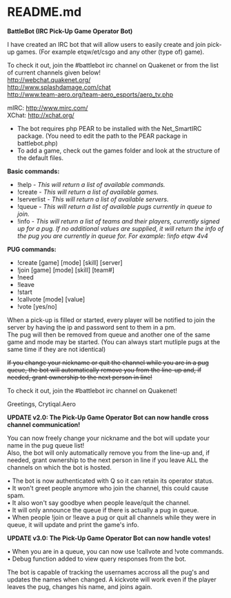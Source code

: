 # README.md
<b>BattleBot (IRC Pick-Up Game Operator Bot)</b>

I have created an IRC bot that will allow users to easily create and join pick-up games. (For example etqw/et/csgo and any other (type of) game).

To check it out, join the #battlebot irc channel on Quakenet or from the list of current channels given below!   
http://webchat.quakenet.org/   
http://www.splashdamage.com/chat   
http://www.team-aero.org/team-aero_esports/aero_tv.php  
  
mIRC: http://www.mirc.com/   
XChat: http://xchat.org/  
  
- The bot requires php PEAR to be installed with the Net_SmartIRC package.
(You need to edit the path to the PEAR package in battlebot.php)
- To add a game, check out the games folder and look at the structure of the default files.
   
    
<b>Basic commands:</b>
- !help - <i>This will return a list of available commands.</i>  
- !create - <i>This will return a list of available games.</i>   
- !serverlist - <i>This will return a list of available servers.</i>   
- !queue - <i>This will return a list of available pugs currently in queue to join.</i>  
- !info - <i>This will return a list of teams and their players, currently signed up for a pug. If no additional values are supplied, it will return the info of the pug you are currently in queue for. For example: !info etqw 4v4 </i>  
    
<b>PUG commands:</b>  
- !create [game] [mode] [skill] [server]  
- !join [game] [mode] [skill] [team#]  
- !need  
- !leave  
- !start  
- !callvote [mode] [value]  
- !vote [yes/no]  
  
When a pick-up is filled or started, every player will be notified to join the server by having the ip and password sent to them in a pm.   
The pug will then be removed from queue and another one of the same game and mode may be started. (You can always start mutliple pugs at the same time if they are not identical)  
  
<s>If you change your nickname or quit the channel while you are in a pug queue, the bot will automatically remove you from the line-up and, if needed, grant ownership to the next person in line!</s>  
  
To check it out, join the #battlebot irc channel on Quakenet!  
  
Greetings, Crytiqal.Aero  
  
<b>UPDATE v2.0: The Pick-Up Game Operator Bot can now handle cross channel communication!</b>  
  
You can now freely change your nickname and the bot will update your name in the pug queue list!  
Also, the bot will only automatically remove you from the line-up and, if needed, grant ownership to the next person in line if you leave ALL the channels on which the bot is hosted.  
  
• The bot is now authenticated with Q so it can retain its operator status.  
• It won't greet people anymore who join the channel, this could cause spam.  
• It also won't say goodbye when people leave/quit the channel.  
• It will only announce the queue if there is actually a pug in queue.  
• When people !join or !leave a pug or quit all channels while they were in queue, it will update and print the game's info.  
  
<b>UPDATE v3.0: The Pick-Up Game Operator Bot can now handle votes!</b>  
  
• When you are in a queue, you can now use !callvote and !vote commands.
• Debug function added to view query responses from the bot.
  
The bot is capable of tracking the usernames accross all the pug's and updates the names when changed. A kickvote will work even if the player leaves the pug, changes his name, and joins again.  
   
   

